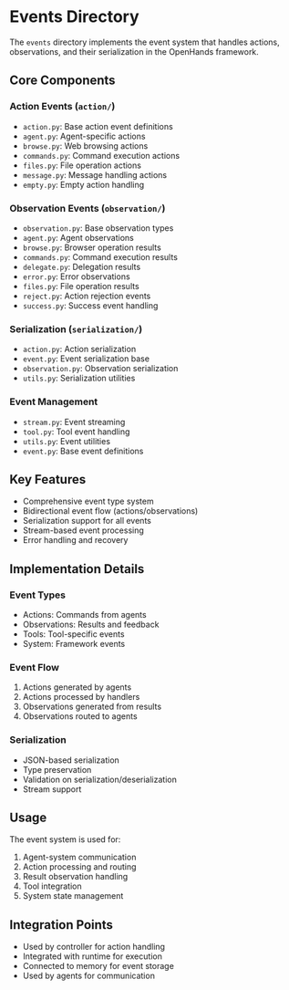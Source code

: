 # Events Directory

The `events` directory implements the event system that handles actions, observations, and their serialization in the OpenHands framework.

## Core Components

### Action Events (`action/`)
- `action.py`: Base action event definitions
- `agent.py`: Agent-specific actions
- `browse.py`: Web browsing actions
- `commands.py`: Command execution actions
- `files.py`: File operation actions
- `message.py`: Message handling actions
- `empty.py`: Empty action handling

### Observation Events (`observation/`)
- `observation.py`: Base observation types
- `agent.py`: Agent observations
- `browse.py`: Browser operation results
- `commands.py`: Command execution results
- `delegate.py`: Delegation results
- `error.py`: Error observations
- `files.py`: File operation results
- `reject.py`: Action rejection events
- `success.py`: Success event handling

### Serialization (`serialization/`)
- `action.py`: Action serialization
- `event.py`: Event serialization base
- `observation.py`: Observation serialization
- `utils.py`: Serialization utilities

### Event Management
- `stream.py`: Event streaming
- `tool.py`: Tool event handling
- `utils.py`: Event utilities
- `event.py`: Base event definitions

## Key Features
- Comprehensive event type system
- Bidirectional event flow (actions/observations)
- Serialization support for all events
- Stream-based event processing
- Error handling and recovery

## Implementation Details

### Event Types
- Actions: Commands from agents
- Observations: Results and feedback
- Tools: Tool-specific events
- System: Framework events

### Event Flow
1. Actions generated by agents
2. Actions processed by handlers
3. Observations generated from results
4. Observations routed to agents

### Serialization
- JSON-based serialization
- Type preservation
- Validation on serialization/deserialization
- Stream support

## Usage
The event system is used for:
1. Agent-system communication
2. Action processing and routing
3. Result observation handling
4. Tool integration
5. System state management

## Integration Points
- Used by controller for action handling
- Integrated with runtime for execution
- Connected to memory for event storage
- Used by agents for communication